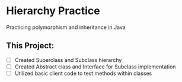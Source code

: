 # Hierarchy Practice
 Practicing polymorphism and inheritance in Java

## This Project:
- [ ] Created Superclass and Subclass hierarchy
- [ ] Created Abstract class and Interface for Subclass implementation
- [ ] Utilized basic client code to test methods within classes

